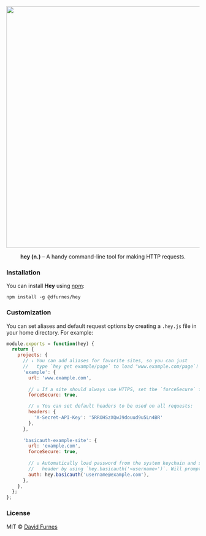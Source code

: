 <p align="center">
  <img src="https://cloud.githubusercontent.com/assets/583202/23245946/5ce91938-f95e-11e6-9ee6-0eac79a5d9e4.png" width="630" height="auto"> 
</p>

<p align="center">
  <strong>hey (n.)</strong> – A handy command-line tool for making HTTP requests.
</p>

### Installation
You can install __Hey__ using [npm](https://npmjs.org):

```
npm install -g @dfurnes/hey
```

### Customization
You can set aliases and default request options by creating a `.hey.js` file in your home directory. For example:

```js
module.exports = function(hey) {
  return {
    projects: {
      // ↓ You can add aliases for favorite sites, so you can just
      //   type `hey get example/page` to load "www.example.com/page`!
      'example': {
        url: 'www.example.com',
        
        // ↓ If a site should always use HTTPS, set the `forceSecure` flag!
        forceSecure: true,

        // ↓ You can set default headers to be used on all requests:
        headers: {
          'X-Secret-API-Key': '5RROHSzXQwJ9douud9u5Ln4BR'
        },
      },
   
      'basicauth-example-site': {
        url: 'example.com',
        forceSecure: true,
        
        // ↓ Automatically load password from the system keychain and set HTTP Basic Auth
        //   header by using `hey.basicauth('<username>')`. Will prompt on first request.
        auth: hey.basicauth('username@example.com'),
      },
    },
  };
};

```

### License
MIT &copy; [David Furnes](https://dfurnes.com)

